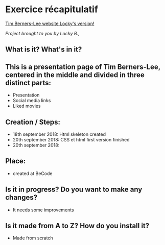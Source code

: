 # Exercice récapitulatif

[Tim Berners-Lee website Locky's version!](https://lockybounty.github.io/starting-web-development/)

_Project brought to you by Locky B.,_


## What is it? What's in it?

## This is a presentation page of Tim Berners-Lee, centered in the middle and divided in three distinct parts:
* Presentation
* Social media links
* Liked movies

## Creation / Steps:
* 18th september 2018: Html skeleton created
* 20th september 2018: CSS et html first version finished 
* 20th september 2018: 

## Place: 
* created at BeCode

## Is it in progress? Do you want to make any changes? 
* It needs some improvements


## Is it made from A to Z? How do you install it?
* Made from scratch



